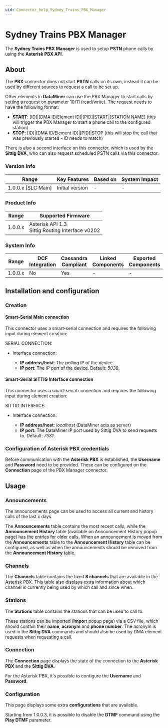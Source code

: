 ```yaml
---
uid: Connector_help_Sydney_Trains_PBX_Manager
---
```


# Sydney Trains PBX Manager

The **Sydney Trains PBX Manager** is used to setup **PSTN** phone calls by using the **Asterisk PBX API**.

## About

The **PBX** connector does not start **PSTN** calls on its own, instead it can be used by different sources to request a call to be set up.

Other elements in **DataMiner** can use the PBX Manager to start calls by setting a request on parameter 10/11 (read/write). The request needs to have the following format:

- **START**: \[ID\]\|\[DMA ID/Element ID\]\|\[PID\]\|START\|\[STATION NAME\] (this will trigger the PBX Manager to start a phone call to the configured station)
- **STOP**: \[ID\]\|\[DMA ID/Element ID\]\|\[PID\]\|STOP (this will stop the call that was previously started - ID needs to match)

There is also a second interface on this connector, which is used by the **Sittig DVA**, who can also request scheduled PSTN calls via this connector.

### Version Info

| Range                | Key Features     | Based on     | System Impact     |
|----------------------|------------------|--------------|-------------------|
| 1.0.0.x [SLC Main]   | Initial version  | -            | -                 |

### Product Info

| Range   | Supported Firmware                                 |
|---------|----------------------------------------------------|
| 1.0.0.x | Asterisk API 1.3<br>Sittig Routing Interface v0202 |

### System Info

| Range     | DCF Integration     | Cassandra Compliant     | Linked Components     | Exported Components     |
|-----------|---------------------|-------------------------|-----------------------|-------------------------|
| 1.0.0.x   | No                  | Yes                     | -                     | -                       |

## Installation and configuration

### Creation

#### Smart-Serial Main connection

This connector uses a smart-serial connection and requires the following input during element creation:

SERIAL CONNECTION:

- Interface connection:

  - **IP address/host**: The polling IP of the device.
  - **IP port**: The IP port of the device. Default: *5038*.

#### Smart-Serial SITTIG Interface connection

This connector uses a smart-serial connection and requires the following input during element creation:

SITTIG INTERFACE:

- Interface connection:

  - **IP address/host**: *localhost* (DataMiner acts as server)
  - **IP port**: The DataMiner IP port used by Sittig DVA to send requests to. Default: *7531*.

### Configuration of Asterisk PBX credentials

Before communication with the **Asterisk PBX** is established, the **Username** and **Password** need to be provided. These can be configured on the **Connection** page of the PBX Manager connector.

## Usage

### Announcements

The announcements page can be used to access all current and history calls of the last x days.

The **Announcements** table contains the most recent calls, while the **Announcement History** table (available on Announcement History popup page) has the entries for older calls. When an announcement is moved from the **Announcements** table to the **Announcement History** table can be configured, as well as when the announcements should be removed from the **Announcement History** table.

### Channels

The **Channels** table contains the fixed **8 channels** that are available in the Asterisk PBX. This table also displays extra information about which channel is currently being used by which call and since when.

### Stations

The **Stations** table contains the stations that can be used to call to.

These stations can be imported (**Impo**rt popup page) via a CSV file, which should contain their **name**, **acronym** and **phone number**. The acronym is used in the **Sittig DVA** commands and should also be used by DMA element requests when requesting a call.

### Connection

The **Connection** page displays the state of the connection to the **Asterisk PBX** and the **Sittig DVA**.

For the Asterisk PBX, it's possible to configure the **Username** and **Password**.

### Configuration

This page displays some extra **configurations** that are available.

Starting from 1.0.0.3, it is possible to disable the **DTMF** command using the **Play DTMF** parameter.
